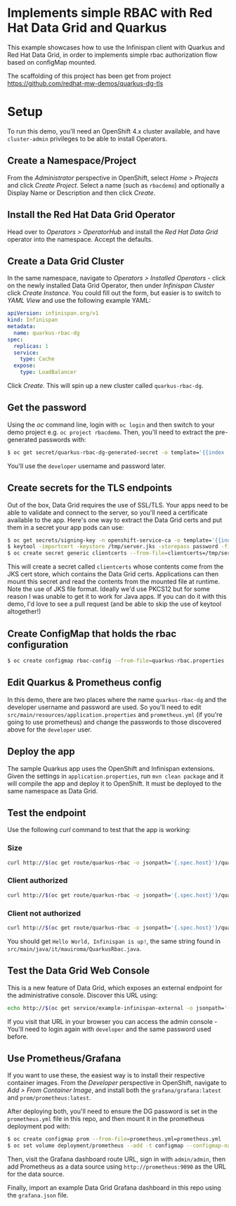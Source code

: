 # Implements simple RBAC with Red Hat Data Grid and Quarkus

This example showcases how to use the Infinispan client with Quarkus and Red Hat Data Grid, in order to implements simple rbac authorization flow based on configMap mounted.

The scaffolding of this project has been get from project https://github.com/redhat-mw-demos/quarkus-dg-tls

# Setup

To run this demo, you'll need an OpenShift 4.x cluster available, and have `cluster-admin` privileges to be able to install Operators.

## Create a Namespace/Project

From the _Administrator_ perspective in OpenShift, select _Home_ > _Projects_ and click _Create Project_. Select a name (such as `rbacdemo`) and optionally a Display Name or Description and then click _Create_.

## Install the Red Hat Data Grid Operator

Head over to _Operators > OperatorHub_ and install the _Red Hat Data Grid_ operator into the namespace. Accept the defaults.

## Create a Data Grid Cluster

In the same namespace, navigate to _Operators > Installed Operators_ - click on the newly installed Data Grid Operator, then under _Infinispan Cluster_ click _Create Instance_. You could fill out the form, but easier is to switch to _YAML View_ and use the following example YAML:

```yaml
apiVersion: infinispan.org/v1
kind: Infinispan
metadata:
  name: quarkus-rbac-dg
spec:
  replicas: 1
  service:
    type: Cache
  expose:
    type: LoadBalancer
```

Click _Create_. This will spin up a new cluster called `quarkus-rbac-dg`.

## Get the password

Using the _oc_ command line, login with `oc login` and then switch to your demo project e.g. `oc project rbacdemo`. Then, you'll need to extract the pre-generated passwords with:

```sh
$ oc get secret/quarkus-rbac-dg-generated-secret -o template='{{index .data "identities.yaml"}}' | openssl base64 -d -A
```

You'll use the `developer` username and password later.

## Create secrets for the TLS endpoints

Out of the box, Data Grid requires the use of SSL/TLS. Your apps need to be able to validate and connect to the server, so you'll need a certificate available to the app. Here's one way to extract the Data Grid certs and put them in a secret your app pods can use:

```sh
$ oc get secrets/signing-key -n openshift-service-ca -o template='{{index .data "tls.crt"}}' | openssl base64 -d -A > /tmp/server.crt
$ keytool -importcert -keystore /tmp/server.jks -storepass password -file /tmp/server.crt -trustcacerts -noprompt
$ oc create secret generic clientcerts --from-file=clientcerts=/tmp/server.jks
```
This will create a secret called `clientcerts` whose contents come from the JKS cert store, which contains the Data Grid certs. Applications can then mount this secret and read the contents from the mounted file at runtime. Note the use of JKS file format. Ideally we'd use PKCS12 but for some reason I was unable to get it to work for Java apps. If you can do it with this demo, I'd love to see a pull request (and be able to skip the use of keytool altogether!)

## Create ConfigMap that holds the rbac configuration
```sh
$ oc create configmap rbac-config --from-file=quarkus-rbac.properties
```

## Edit Quarkus & Prometheus config

In this demo, there are two places where the name `quarkus-rbac-dg` and the developer username and password are used. So you'll need to edit `src/main/resources/application.properties` and `prometheus.yml` (if you're going to use prometheus) and change the passwords to those discovered above for the `developer` user.

## Deploy the app

The sample Quarkus app uses the OpenShift and Infinispan extensions. Given the settings in `application.properties`, run `mvn clean package` and it will compile the app and deploy it to OpenShift. It must be deployed to the same namespace as Data Grid.

## Test the endpoint

Use the following _curl_ command to test that the app is working:

### Size

```sh
curl http://$(oc get route/quarkus-rbac -o jsonpath='{.spec.host}')/quarkus-rbac/size
```

### Client authorized

```sh
curl http://$(oc get route/quarkus-rbac -o jsonpath='{.spec.host}')/quarkus-rbac/auth/client/app1
```

### Client not authorized

```sh
curl http://$(oc get route/quarkus-rbac -o jsonpath='{.spec.host}')/quarkus-rbac/auth/client/app3
```


You should get `Hello World, Infinispan is up!`, the same string found in `src/main/java/it/mauiroma/QuarkusRbac.java`.

## Test the Data Grid Web Console

This is a new feature of Data Grid, which exposes an external endpoint for the administrative console. Discover this URL using:

```sh
echo http://$(oc get service/example-infinispan-external -o jsonpath='{.status.loadBalancer.ingress[0].hostname}'):11222
```

If you visit that URL in your browser you can access the admin console - You'll need to login again with `developer` and the same password used before.


## Use Prometheus/Grafana

If you want to use these, the easiest way is to install their respective container images. From the _Developer_ perspective in OpenShift, navigate to _Add > From Container Image_, and install both the `grafana/grafana:latest` and `prom/prometheus:latest`.

After deploying both, you'll need to ensure the DG password is set in the `prometheus.yml` file in this repo, and then mount it in the prometheus deployment pod with:

```sh
$ oc create configmap prom --from-file=prometheus.yml=prometheus.yml
$ oc set volume deployment/prometheus --add -t configmap --configmap-name=prom -m /etc/prometheus/prometheus.yml --sub-path=prometheus.yml
```

Then, visit the Grafana dashboard route URL, sign in with `admin/admin`, then add Prometheus as a data source using `http://prometheus:9090` as the URL for the data source.

Finally, import an example Data Grid Grafana dashboard in this repo using the `grafana.json` file.







